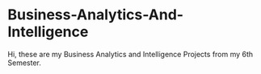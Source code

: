 # Business-Analytics-And-Intelligence
Hi, these are my Business Analytics and Intelligence Projects from my 6th Semester.